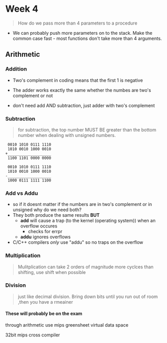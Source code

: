 # Week 4

> How do we pass more than 4 parameters to a procedure

- We can probably push more parameters on to the stack. Make the common case fast - most functions don't take more than 4 arguments.

## Arithmetic

### Addition

- Two's complement in coding means that the first 1 is negative

- The adder works exactly the same whether the numbes are two's complement or not
- don't need add AND subtraction, just adder with two's complement

### Subtraction

> for subtraction, the top number MUST BE greater than the bottom number when dealing with unsigned numbers.

```
 0010 1010 0111 1110
 1010 0010 1000 0010
+___________________
 1100 1101 0000 0000
```

```
 0010 1010 0111 1110
 1010 0010 1000 0010
-___________________
 1000 0111 1111 1100
```


### Add vs Addu
- so if it doesnt matter if the numbers are in two's complement or in unsigned why do we need both?
- They both produce the same results **BUT**
  - **add** will cause a trap (to the kernel (operating system)) when an overflow occures
    - checks for errpr
  - **addu** ignores overflows
- C/C++ compilers *only* use "addu" so no traps on the overflow

### Multiplication

> Mulitplication can take 2 orders of magnitude more cyclces than shifting, use shift when possible


### Division

> just like decimal division. Bring down bits until you run out of room ,then you have a rmeainer


#### These will probably be on the exam
through arithmetic
use mips greensheet
virtual data space

32bit mips cross compiler